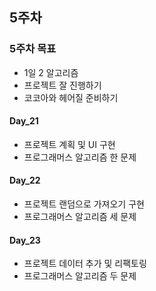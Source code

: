 ## 5주차

### 5주차 목표

- 1일 2 알고리즘
- 프로젝트 잘 진행하기
- 코코아와 헤어질 준비하기

#### Day_21

- 프로젝트 계획 및 UI 구현
- 프로그래머스 알고리즘 한 문제 

#### Day_22

- 프로젝트 랜덤으로 가져오기 구현
- 프로그래머스 알고리즘 세 문제 

#### Day_23

- 프로젝트 데이터 추가 및 리팩토링
- 프로그래머스 알고리즘 두 문제 

